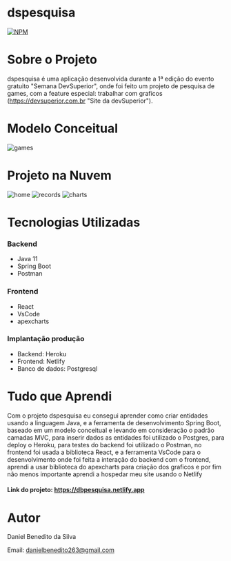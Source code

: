 # dspesquisa
[![NPM](https://img.shields.io/npm/l/react)](https://github.com/Daniel-BS-Dev/bootcamp-devsuperior/blob/main/LICENSE)

# Sobre o Projeto

dspesquisa é uma aplicação desenvolvida durante a 1ª edição do evento gratuito "Semana DevSuperior", onde
foi feito um projeto de pesquisa de games, com a feature especial: trabalhar com graficos (https://devsuperior.com.br "Site da devSuperior"). 


# Modelo Conceitual
![games](https://user-images.githubusercontent.com/81425846/146615111-9ccfba72-0a91-4b48-bb55-ac62f7711795.png)

# Projeto na Nuvem

![home](https://user-images.githubusercontent.com/81425846/146616437-10f981bb-cd73-44f1-a5ce-bbe35e6310b7.png)
![records](https://user-images.githubusercontent.com/81425846/146616313-4063b769-c1ea-424e-aad1-aa7fec97beea.png)
![charts](https://user-images.githubusercontent.com/81425846/146616317-0d5a5b67-8410-4f72-a216-82ad8c979573.png)
   
# Tecnologias Utilizadas 
### Backend
   - Java 11
   - Spring Boot
   - Postman
   
### Frontend
   - React
   - VsCode
   - apexcharts
   

### Implantação produção
   - Backend: Heroku
   - Frontend: Netlify
   - Banco de dados: Postgresql
   
 # Tudo que Aprendi
 
   Com o projeto dspesquisa eu consegui aprender como criar entidades usando a linguagem Java, e a ferramenta de desenvolvimento Spring Boot, baseado em um modelo conceitual e      levando em consideração o padrão camadas MVC, para inserir dados as entidades foi utilizado o Postgres, para deploy o Heroku, para testes do backend foi utilizado o Postman,
   no frontend foi usada a biblioteca React, e a ferramenta VsCode para o desenvolvimento onde foi feita a interação do backend com o frontend, aprendi a usar biblioteca do      apexcharts para criação dos graficos e por fim não menos importante aprendi a hospedar meu site usando o Netlify
   
 #### Link do projeto: https://dbpesquisa.netlify.app



# Autor 

Daniel Benedito da Silva

Email: danielbenedito263@gmail.com


